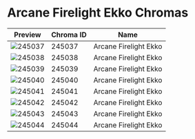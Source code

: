 # Arcane Firelight Ekko Chromas

| Preview | Chroma ID | Name |
|---------|-----------|------|
| ![245037](https://raw.communitydragon.org/latest/plugins/rcp-be-lol-game-data/global/default/v1/champion-chroma-images/245/245037.png) | 245037 | Arcane Firelight Ekko |
| ![245038](https://raw.communitydragon.org/latest/plugins/rcp-be-lol-game-data/global/default/v1/champion-chroma-images/245/245038.png) | 245038 | Arcane Firelight Ekko |
| ![245039](https://raw.communitydragon.org/latest/plugins/rcp-be-lol-game-data/global/default/v1/champion-chroma-images/245/245039.png) | 245039 | Arcane Firelight Ekko |
| ![245040](https://raw.communitydragon.org/latest/plugins/rcp-be-lol-game-data/global/default/v1/champion-chroma-images/245/245040.png) | 245040 | Arcane Firelight Ekko |
| ![245041](https://raw.communitydragon.org/latest/plugins/rcp-be-lol-game-data/global/default/v1/champion-chroma-images/245/245041.png) | 245041 | Arcane Firelight Ekko |
| ![245042](https://raw.communitydragon.org/latest/plugins/rcp-be-lol-game-data/global/default/v1/champion-chroma-images/245/245042.png) | 245042 | Arcane Firelight Ekko |
| ![245043](https://raw.communitydragon.org/latest/plugins/rcp-be-lol-game-data/global/default/v1/champion-chroma-images/245/245043.png) | 245043 | Arcane Firelight Ekko |
| ![245044](https://raw.communitydragon.org/latest/plugins/rcp-be-lol-game-data/global/default/v1/champion-chroma-images/245/245044.png) | 245044 | Arcane Firelight Ekko |